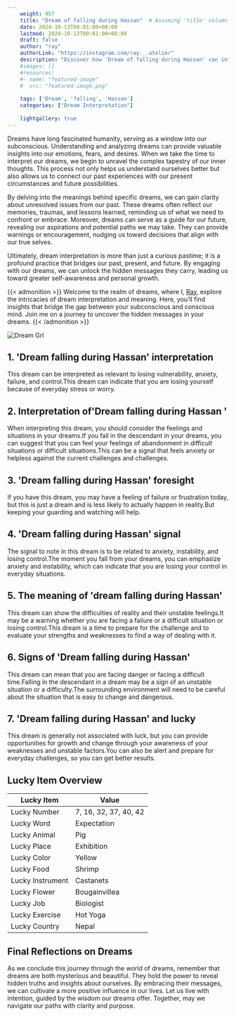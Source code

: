 ```yaml
---
    weight: 957
    title: "Dream of falling during Hassan"  # Assuming 'title' column exists
    date: 2024-10-13T00:01:00+08:00
    lastmod: 2024-10-13T00:01:00+08:00
    draft: false
    author: "ray"
    authorLink: "https://instagram.com/ray._.atelier"
    description: "Discover how 'Dream of falling during Hassan' can interpret your future and uncover its significant meanings in your life."
    #images: []
    #resources:
    #- name: "featured-image"
    #  src: "featured-image.png"
    
    tags: ['Dream', 'falling', 'Hassan']
    categories: ["Dream Interpretation"]
    
    lightgallery: true
---
```

    
Dreams have long fascinated humanity, serving as a window into our subconscious. Understanding and analyzing dreams can provide valuable insights into our emotions, fears, and desires. When we take the time to interpret our dreams, we begin to unravel the complex tapestry of our inner thoughts. This process not only helps us understand ourselves better but also allows us to connect our past experiences with our present circumstances and future possibilities.

By delving into the meanings behind specific dreams, we can gain clarity about unresolved issues from our past. These dreams often reflect our memories, traumas, and lessons learned, reminding us of what we need to confront or embrace. Moreover, dreams can serve as a guide for our future, revealing our aspirations and potential paths we may take. They can provide warnings or encouragement, nudging us toward decisions that align with our true selves.

Ultimately, dream interpretation is more than just a curious pastime; it is a profound practice that bridges our past, present, and future. By engaging with our dreams, we can unlock the hidden messages they carry, leading us toward greater self-awareness and personal growth.

{{< admonition >}}
Welcome to the realm of dreams, where I, [Ray](https://instagram.com/ray._.atelier), explore the intricacies of dream interpretation and meaning. Here, you’ll find insights that bridge the gap between your subconscious and conscious mind. Join me on a journey to uncover the hidden messages in your dreams.
{{< /admonition >}}

![Dream Grl](https://cdn.pixabay.com/photo/2017/11/02/03/35/gothic-2910057_1280.jpg "Dream Grl")

## 1. 'Dream falling during Hassan' interpretation
This dream can be interpreted as relevant to losing vulnerability, anxiety, failure, and control.This dream can indicate that you are losing yourself because of everyday stress or worry.

## 2. Interpretation of'Dream falling during Hassan '
When interpreting this dream, you should consider the feelings and situations in your dreams.If you fall in the descendant in your dreams, you can suggest that you can feel your feelings of abandonment in difficult situations or difficult situations.This can be a signal that feels anxiety or helpless against the current challenges and challenges.

## 3. 'Dream falling during Hassan' foresight
If you have this dream, you may have a feeling of failure or frustration today, but this is just a dream and is less likely to actually happen in reality.But keeping your guarding and watching will help.

## 4. 'Dream falling during Hassan' signal
The signal to note in this dream is to be related to anxiety, instability, and losing control.The moment you fall from your dreams, you can emphasize anxiety and instability, which can indicate that you are losing your control in everyday situations.

## 5. The meaning of 'dream falling during Hassan'
This dream can show the difficulties of reality and their unstable feelings.It may be a warning whether you are facing a failure or a difficult situation or losing control.This dream is a time to prepare for the challenge and to evaluate your strengths and weaknesses to find a way of dealing with it.

## 6. Signs of 'Dream falling during Hassan'
This dream can mean that you are facing danger or facing a difficult time.Falling in the descendant in a dream may be a sign of an unstable situation or a difficulty.The surrounding environment will need to be careful about the situation that is easy to change and dangerous.

## 7. 'Dream falling during Hassan' and lucky
This dream is generally not associated with luck, but you can provide opportunities for growth and change through your awareness of your weaknesses and unstable factors.You can also be alert and prepare for everyday challenges, so you can get better results.

## Lucky Item Overview
| Lucky Item          | Value              |
|---------------|--------------------|
| Lucky Number        | 7, 16, 32, 37, 40, 42  |
| Lucky Word          | Expectation |
| Lucky Animal        | Pig |
| Lucky Place         | Exhibition     |
| Lucky Color         | Yellow     |
| Lucky Food          | Shrimp      |
| Lucky Instrument    | Castanets |
| Lucky Flower        | Bougainvillea    |
| Lucky Job           | Biologist       |
| Lucky Exercise      | Hot Yoga  |
| Lucky Country       | Nepal    |


##  Final Reflections on Dreams

As we conclude this journey through the world of dreams, remember that dreams are both mysterious and beautiful. They hold the power to reveal hidden truths and insights about ourselves. By embracing their messages, we can cultivate a more positive influence in our lives. Let us live with intention, guided by the wisdom our dreams offer. Together, may we navigate our paths with clarity and purpose.
